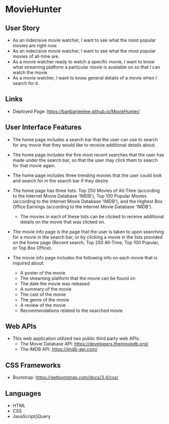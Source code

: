 # MovieHunter

## User Story

* As an indecisive movie watcher, I want to see what the most popular movies are right now.
* As an indecisive movie watcher, I want to see what the most popular movies of all-time are.
* As a movie watcher ready to watch a specific movie, I want to know what streaming platform a particular movie is available on so that I can watch the movie.
* As a movie watcher, I want to know general details of a movie when I search for it. 

## Links
* Deployed Page: https://banbanleelee.github.io/MovieHunter/

## User Interface Features

* The home page includes a search bar that the user can use to search for any movie that they would like to receive additional details about.
* The home page includes the five most recent searches that the user has made under the search bar, so that the user may click them to search for that movie again. 
* The home page includes three trending movies that the user could look and search for in the search bar if they desire.
* The home page has three lists: Top 250 Movies of All-Time (according to the Internet Movie Database 'IMDB'), Top 100 Popular Movies (according to the Internet Movie Database 'IMDB'), and the Highest Box Office Earnings (according to the Internet Movie Database 'IMDB').
    * The movies in each of these lists can be clicked to receive additional details on the movie that was clicked on.


*  The movie info page is the page that the user is taken to upon searching for a movie in the search bar, or by clicking a movie in the lists provided on the home page (Recent search, Top 250 All-Time, Top 100 Popular, or Top Box Office).
* The movie info page includes the following info on each movie that is inquired about:
    * A poster of the movie
    * The streaming platform that the movie can be found on
    * The date the movie was released
    * A summary of the movie
    * The cast of the movie
    * The genre of the movie
    * A review of the movie
    * Recommendations related to the searched movie

## Web APIs
* This web application utilized two public third party web APIs:
    * The Movie Database API: https://developers.themoviedb.org/
    * The IMDB API: https://imdb-api.com/

## CSS Frameworks
* Bootstrap: https://getbootstrap.com/docs/3.4/css/

## Languages
* HTML
* CSS
* JavaScript/jQuery


